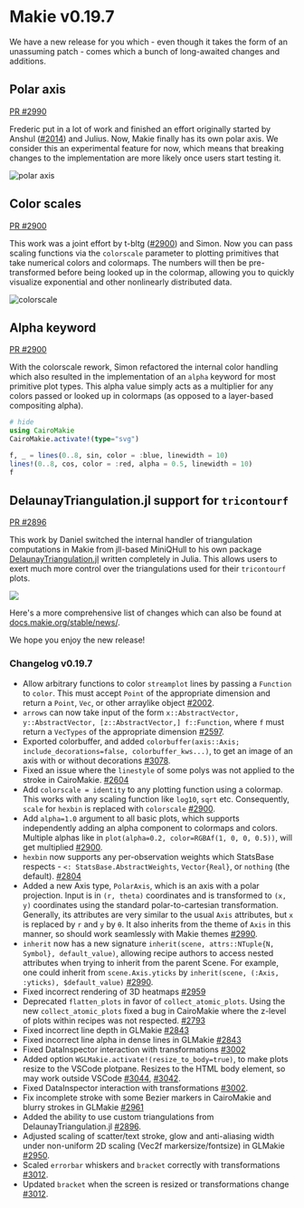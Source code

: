 # Makie v0.19.7

We have a new release for you which - even though it takes the form of an unassuming patch - comes which a bunch of long-awaited changes and additions.

## Polar axis

[PR #2990](https://github.com/MakieOrg/Makie.jl/pull/2990)

Frederic put in a lot of work and finished an effort originally started by Anshul ([#2014](https://github.com/MakieOrg/Makie.jl/pull/2014)) and Julius.
Now, Makie finally has its own polar axis.
We consider this an experimental feature for now, which means that breaking changes to the implementation are more likely once users start testing it.

![polar axis](https://user-images.githubusercontent.com/10947937/253750584-30fdd871-5554-4904-bd57-3a8aefd4b88a.png)

## Color scales

[PR #2900](https://github.com/MakieOrg/Makie.jl/pull/2900)

This work was a joint effort by t-bltg ([#2900](https://github.com/MakieOrg/Makie.jl/pull/2493)) and Simon.
Now you can pass scaling functions via the `colorscale` parameter
to plotting primitives that take numerical colors and colormaps.
The numbers will then be pre-transformed before being looked up in the colormap, allowing you to quickly visualize exponential and other nonlinearly distributed data.

![colorscale](https://user-images.githubusercontent.com/13205162/253679725-c9639012-1d92-48e9-b2b6-8e12fe255d40.png)


## Alpha keyword

[PR #2900](https://github.com/MakieOrg/Makie.jl/pull/2900)

With the colorscale rework, Simon refactored the internal color handling which also resulted in the implementation of an `alpha` keyword for most primitive plot types.
This alpha value simply acts as a multiplier for any colors passed or looked up in colormaps (as opposed to a layer-based compositing alpha).

```julia
# hide
using CairoMakie
CairoMakie.activate!(type="svg")
```
```julia
f, _ = lines(0..8, sin, color = :blue, linewidth = 10)
lines!(0..8, cos, color = :red, alpha = 0.5, linewidth = 10)
f
```

## DelaunayTriangulation.jl support for `tricontourf`

[PR #2896](https://github.com/MakieOrg/Makie.jl/pull/2896)

This work by Daniel switched the internal handler of triangulation computations in Makie from jll-based MiniQHull to his own package [DelaunayTriangulation.jl](https://github.com/DanielVandH/DelaunayTriangulation.jl/) written completely in Julia. This allows users to exert much more control over the triangulations used for their `tricontourf` plots.

![](https://docs.makie.org/stable/assets/examples/plotting_functions/tricontourf/code/output/example_18344521001915792531.svg)


Here's a more comprehensive list of changes which can also be found at [docs.makie.org/stable/news/](https://docs.makie.org/stable/news/).

We hope you enjoy the new release!

### Changelog v0.19.7

- Allow arbitrary functions to color `streamplot` lines by passing a `Function` to `color`.  This must accept `Point` of the appropriate dimension and return a `Point`, `Vec`, or other arraylike object [#2002](https://github.com/MakieOrg/Makie.jl/pull/2002).
- `arrows` can now take input of the form `x::AbstractVector, y::AbstractVector, [z::AbstractVector,] f::Function`, where `f` must return a `VecTypes` of the appropriate dimension [#2597](https://github.com/MakieOrg/Makie.jl/pull/2597).
- Exported colorbuffer, and added `colorbuffer(axis::Axis; include_decorations=false, colorbuffer_kws...)`, to get an image of an axis with or without decorations [#3078](https://github.com/MakieOrg/Makie.jl/pull/3078).
- Fixed an issue where the `linestyle` of some polys was not applied to the stroke in CairoMakie. [#2604](https://github.com/MakieOrg/Makie.jl/pull/2604)
- Add `colorscale = identity` to any plotting function using a colormap. This works with any scaling function like `log10`, `sqrt` etc. Consequently, `scale` for `hexbin` is replaced with `colorscale` [#2900](https://github.com/MakieOrg/Makie.jl/pull/2900).
- Add `alpha=1.0` argument to all basic plots, which supports independently adding an alpha component to colormaps and colors. Multiple alphas like in `plot(alpha=0.2, color=RGBAf(1, 0, 0, 0.5))`, will get multiplied [#2900](https://github.com/MakieOrg/Makie.jl/pull/2900).
- `hexbin` now supports any per-observation weights which StatsBase respects - `<: StatsBase.AbstractWeights`, `Vector{Real}`, or `nothing` (the default). [#2804](https://github.com/MakieOrg/Makie.jl/pulls/2804)
- Added a new Axis type, `PolarAxis`, which is an axis with a polar projection.  Input is in `(r, theta)` coordinates and is transformed to `(x, y)` coordinates using the standard polar-to-cartesian transformation.
  Generally, its attributes are very similar to the usual `Axis` attributes, but `x` is replaced by `r` and `y` by `θ`.
  It also inherits from the theme of `Axis` in this manner, so should work seamlessly with Makie themes [#2990](https://github.com/MakieOrg/Makie.jl/pull/2990).
- `inherit` now has a new signature `inherit(scene, attrs::NTuple{N, Symbol}, default_value)`, allowing recipe authors to access nested attributes when trying to inherit from the parent Scene.
  For example, one could inherit from `scene.Axis.yticks` by `inherit(scene, (:Axis, :yticks), $default_value)` [#2990](https://github.com/MakieOrg/Makie.jl/pull/2990).
- Fixed incorrect rendering of 3D heatmaps [#2959](https://github.com/MakieOrg/Makie.jl/pull/2959)
- Deprecated `flatten_plots` in favor of `collect_atomic_plots`. Using the new `collect_atomic_plots` fixed a bug in CairoMakie where the z-level of plots within recipes was not respected. [#2793](https://github.com/MakieOrg/Makie.jl/pull/2793)
- Fixed incorrect line depth in GLMakie [#2843](https://github.com/MakieOrg/Makie.jl/pull/2843)
- Fixed incorrect line alpha in dense lines in GLMakie [#2843](https://github.com/MakieOrg/Makie.jl/pull/2843)
- Fixed DataInspector interaction with transformations [#3002](https://github.com/MakieOrg/Makie.jl/pull/3002)
- Added option `WGLMakie.activate!(resize_to_body=true)`, to make plots resize to the VSCode plotpane. Resizes to the HTML body element, so may work outside VSCode [#3044](https://github.com/MakieOrg/Makie.jl/pull/3044), [#3042](https://github.com/MakieOrg/Makie.jl/pull/3042).
- Fixed DataInspector interaction with transformations [#3002](https://github.com/MakieOrg/Makie.jl/pull/3002).
- Fix incomplete stroke with some Bezier markers in CairoMakie and blurry strokes in GLMakie [#2961](https://github.com/MakieOrg/Makie.jl/pull/2961)
- Added the ability to use custom triangulations from DelaunayTriangulation.jl [#2896](https://github.com/MakieOrg/Makie.jl/pull/2896).
- Adjusted scaling of scatter/text stroke, glow and anti-aliasing width under non-uniform 2D scaling (Vec2f markersize/fontsize) in GLMakie [#2950](https://github.com/MakieOrg/Makie.jl/pull/2950).
- Scaled `errorbar` whiskers and `bracket` correctly with transformations [#3012](https://github.com/MakieOrg/Makie.jl/pull/3012).
- Updated `bracket` when the screen is resized or transformations change [#3012](https://github.com/MakieOrg/Makie.jl/pull/3012).

